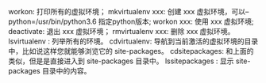 
workon: 打印所有的虚拟环境；
mkvirtualenv xxx: 创建 xxx 虚拟环境，可以–python=/usr/bin/python3.6 指定python版本;
workon xxx: 使用 xxx 虚拟环境;
deactivate: 退出 xxx 虚拟环境；
rmvirtualenv xxx: 删除 xxx 虚拟环境。
lsvirtualenv : 列举所有的环境。
cdvirtualenv: 导航到当前激活的虚拟环境的目录中，比如说这样您就能够浏览它的 site-packages。
cdsitepackages: 和上面的类似，但是是直接进入到 site-packages 目录中。
lssitepackages : 显示 site-packages 目录中的内容。